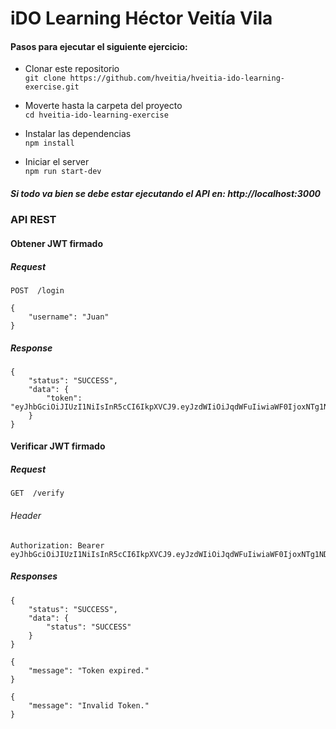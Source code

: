 # iDO Learning Héctor Veitía Vila


#### Pasos para ejecutar el siguiente ejercicio:

 - Clonar este repositorio  
 ```git clone https://github.com/hveitia/hveitia-ido-learning-exercise.git```
 
 - Moverte hasta la carpeta del proyecto   
  ```cd hveitia-ido-learning-exercise```

 - Instalar las dependencias  
```npm install```

 - Iniciar el server  
```npm run start-dev```

##### Si todo va bien se debe estar ejecutando el API en: http://localhost:3000 

### API REST

#### Obtener JWT firmado

##### Request
```POST  /login```

```
{ 
    "username": "Juan" 
}
```

##### Response
```
{
    "status": "SUCCESS",
    "data": {
        "token": "eyJhbGciOiJIUzI1NiIsInR5cCI6IkpXVCJ9.eyJzdWIiOiJqdWFuIiwiaWF0IjoxNTg1NDI1OTU0LCJleHAiOjE1ODU0MjYwMTR9.SJg192wSgUtIy1gmLtdiVi5BQayV1dkNu7ksp48eu24"
    }
}
```


#### Verificar JWT firmado
##### Request
```GET  /verify```
###### Header
```
Authorization: Bearer eyJhbGciOiJIUzI1NiIsInR5cCI6IkpXVCJ9.eyJzdWIiOiJqdWFuIiwiaWF0IjoxNTg1NDI1OTU0LCJleHAiOjE1ODU0MjYwMTR9.SJg192wSgUtIy1gmLtdiVi5BQayV1dkNu7ksp48eu24
```


##### Responses
```
{
    "status": "SUCCESS",
    "data": {
        "status": "SUCCESS"
    }
}
```
```
{
    "message": "Token expired."
}
```
```
{
    "message": "Invalid Token."
} 
```
